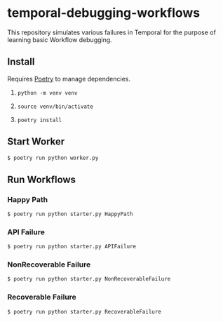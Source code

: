 # temporal-debugging-workflows
This repository simulates various failures in Temporal for the purpose of learning basic Workflow debugging.

## Install
Requires [Poetry](https://python-poetry.org/) to manage dependencies.

1. `python -m venv venv`

2. `source venv/bin/activate`

3. `poetry install`


## Start Worker
```bash
$ poetry run python worker.py
```

## Run Workflows
### Happy Path
```bash
$ poetry run python starter.py HappyPath
```

### API Failure
```bash
$ poetry run python starter.py APIFailure
```

### NonRecoverable Failure
```bash
$ poetry run python starter.py NonRecoverableFailure
```

### Recoverable Failure
```bash
$ poetry run python starter.py RecoverableFailure
```
